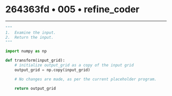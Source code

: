 # 264363fd • 005 • refine_coder

---
```python
"""
1.  Examine the input.
2.  Return the input.
"""

import numpy as np

def transform(input_grid):
    # initialize output_grid as a copy of the input grid
    output_grid = np.copy(input_grid)

    # No changes are made, as per the current placeholder program.

    return output_grid
```
